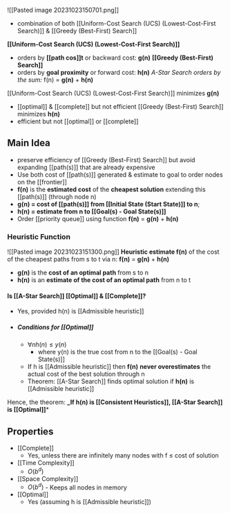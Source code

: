 ![[Pasted image 20231023150701.png]]
- combination of both [[Uniform-Cost Search (UCS) (Lowest-Cost-First Search)]] & [[Greedy (Best-First) Search]]

**[[Uniform-Cost Search (UCS) (Lowest-Cost-First Search)]]** 
- orders by **[[path cos]]t** or backward cost: **g(n)**
**[[Greedy (Best-First) Search]]** 
- orders by **goal proximity** or forward cost: **h(n)**
*A-Star Search orders by the sum:* f(n) = **g(n)** + **h(n)**

[[Uniform-Cost Search (UCS) (Lowest-Cost-First Search)]] minimizes **g(n)**
- [[optimal]] & [[complete]] but not efficient
[[Greedy (Best-First) Search]] minimizes **h(n)**
- efficient but not [[optimal]] or [[complete]]

## Main Idea
- preserve efficiency of [[Greedy (Best-First) Search]] but avoid expanding [[path(s)]] that are already expensive
- Use both cost of [[path(s)]] generated & estimate to goal to order nodes on the [[frontier]]
- **f(n)** is the **estimated cost** of the **cheapest solution** extending this [[path(s)]] (through node n)
- **g(n) = cost of [[path(s)]] from [[Initial State (Start State)]] to n**; 
- **h(n) = estimate from n to [[Goal(s) - Goal State(s)]]**
- Order [[priority queue]] using function **f(n)** = **g(n)** + **h(n)**

### Heuristic Function
![[Pasted image 20231023151300.png]]
**Heuristic estimate f(n)** of the cost of the cheapest paths from s to t via n:
**f(n)** = **g(n)** + **h(n)**
- **g(n)** is the **cost of an optimal path** from s to n
- **h(n)** is an **estimate of the cost of an optimal path** from n to t

#### Is [[A-Star Search]] [[Optimal]] & [[Complete]]?
- Yes, provided h(n) is [[Admissible heuristic]] 
- ##### Conditions for [[Optimal]]
	- $∀n h(n) ≤ y(n)$
		- where y(n) is the true cost from n to the [[Goal(s) - Goal State(s)]]
	- If h is [[Admissible heuristic]] then **f(n)** **never overestimates** the actual cost of the best solution through n
	- Theorem: [[A-Star Search]] finds optimal solution if **h(n)** is [[Admissible heuristic]]

Hence, the theorem:
**_If h(n) is [[Consistent Heuristics]], [[A-Star Search]] is [[Optimal]]***


## Properties
- [[Complete]]
    - Yes, unless there are infinitely many nodes with f ≤ cost of solution
- [[Time Complexity]]
    - $O(b^d)$ 
- [[Space Complexity]]
    - $O(b^d)$ - Keeps all nodes in memory
- [[Optimal]]
    - Yes (assuming h is [[Admissible heuristic]])